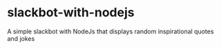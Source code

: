 # slackbot-with-nodejs
A simple slackbot with NodeJs that displays random inspirational quotes and jokes
